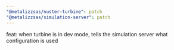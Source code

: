 ```yaml
---
"@metalizzsas/nuster-turbine": patch
"@metalizzsas/simulation-server": patch
---
```


feat: when turbine is in dev mode, tells the simulation server what configuration is used
